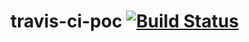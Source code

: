 # travis-ci-poc [![Build Status](https://travis-ci.org/DysonLinDev/travis-ci-poc.svg?branch=master)](https://travis-ci.org/DysonLinDev/travis-ci-poc)
